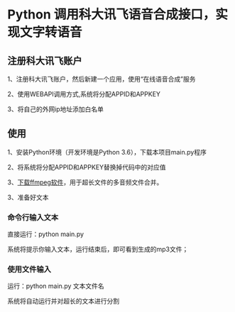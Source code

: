 # Python 调用科大讯飞语音合成接口，实现文字转语音

## 注册科大讯飞账户

1、注册科大讯飞账户，然后新建一个应用，使用“在线语音合成”服务

2、使用WEBAPI调用方式,系统将分配APPID和APPKEY

3、将自己的外网ip地址添加白名单

## 使用
1、安装Python环境（开发环境是Python 3.6），下载本项目main.py程序

2、将系统将分配APPID和APPKEY替换掉代码中的对应值

3、[下载ffmpeg软件](https://www.ffmpeg.org/download.html)，用于超长文件的多音频文件合并。

3、准备好文本


### 命令行输入文本

直接运行：python main.py

系统将提示你输入文本，运行结束后，即可看到生成的mp3文件；


### 使用文件输入

运行：python main.py 文本文件名

系统将自动运行并对超长的文本进行分割

